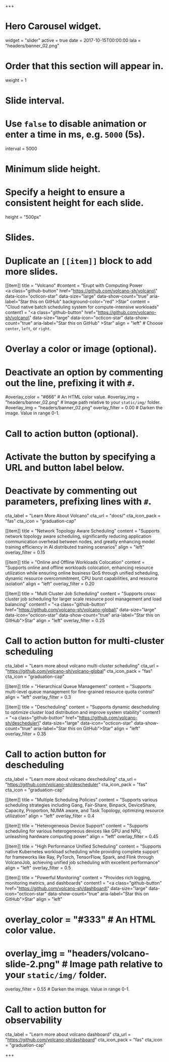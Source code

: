 +++
# Hero Carousel widget.
widget = "slider"
active = true
date = 2017-10-15T00:00:00
lala = "headers/banner_02.png"

# Order that this section will appear in.
weight = 1

# Slide interval.
# Use `false` to disable animation or enter a time in ms, e.g. `5000` (5s).
interval = 5000

# Minimum slide height.
# Specify a height to ensure a consistent height for each slide.
height = "500px"

# Slides.
# Duplicate an `[[item]]` block to add more slides.
[[item]]
  title = "Volcano"
  #content = "Erupt with Computing Power <br /> <a class=\"github-button\" href=\"https://github.com/volcano-sh/volcano\" data-icon=\"octicon-star\" data-size=\"large\" data-show-count=\"true\" aria-label=\"Star this on GitHub\" background-color=\"red\"  >Star</a>"
  content = "Cloud native batch scheduling system for compute-intensive workloads"
  content1 = "<a class=\"github-button\" href=\"https://github.com/volcano-sh/volcano\"  data-size=\"large\" data-icon=\"octicon-star\" data-show-count=\"true\" aria-label=\"Star this on GitHub\"  >Star</a>"
  align = "left"  # Choose `center`, `left`, or `right`.

  # Overlay a color or image (optional).
  #   Deactivate an option by commenting out the line, prefixing it with `#`.
  #overlay_color = "#666"  # An HTML color value.
  #overlay_img = "headers/banner_02.png"  # Image path relative to your `static/img/` folder.
  #overlay_img = "headers/banner_02.png"
  overlay_filter = 0.00  # Darken the image. Value in range 0-1.

  # Call to action button (optional).
  #   Activate the button by specifying a URL and button label below.
  #   Deactivate by commenting out parameters, prefixing lines with `#`.
  cta_label = "Learn More About Volcano"
  cta_url = "docs/"
  cta_icon_pack = "fas"
  cta_icon = "graduation-cap"

[[item]]
  title = "Network Topology Aware Scheduling"
  content = "Supports network topology aware scheduling, significantly reducing application communication overhead between nodes, and greatly enhancing model training efficiency in AI distributed training scenarios"
  align = "left"
  overlay_filter = 0.15

[[item]]
  title = "Online and Offline Workloads Colocation"
  content = "Supports online and offline workloads colocation, enhancing resource utilization while ensuring online business QoS through unified scheduling, dynamic resource overcommitment, CPU burst capabilities, and resource isolation"
  align = "left"
  overlay_filter = 0.20

[[item]]
  title = "Multi Cluster Job Scheduling"
  content = "Supports cross cluster job scheduling for larger scale resource pool management and load balancing"
  content1 = "<a class=\"github-button\" href=\"https://github.com/volcano-sh/volcano-global\" data-size=\"large\" data-icon=\"octicon-star\" data-show-count=\"true\" aria-label=\"Star this on GitHub\">Star</a>"
  align = "left"
  overlay_filter = 0.25

  # Call to action button for multi-cluster scheduling
  cta_label = "Learn more about volcano multi-cluster scheduling"
  cta_url = "https://github.com/volcano-sh/volcano-global"
  cta_icon_pack = "fas"
  cta_icon = "graduation-cap"

[[item]]
  title = "Hierarchical Queue Management"
  content = "Supports multi-level queue management for fine-grained resource quota control"
  align = "left"
  overlay_filter = 0.3

[[item]]
  title = "Descheduling"
  content = "Supports dynamic descheduling to optimize cluster load distribution and improve system stability"
  content1 = "<a class=\"github-button\" href=\"https://github.com/volcano-sh/descheduler\" data-size=\"large\" data-icon=\"octicon-star\" data-show-count=\"true\" aria-label=\"Star this on GitHub\">Star</a>"
  align = "left"
  overlay_filter = 0.35

  # Call to action button for descheduling
  cta_label = "Learn more about volcano descheduling"
  cta_url = "https://github.com/volcano-sh/descheduler"
  cta_icon_pack = "fas"
  cta_icon = "graduation-cap"

[[item]]
  title = "Multiple Scheduling Policies"
  content = "Supports various scheduling strategies including Gang, Fair-Share, Binpack, DeviceShare, Capacity, Proportion, NUMA aware, and Task Topology, optimizing resource utilization"
  align = "left"
  overlay_filter = 0.4

[[item]]
  title = "Heterogeneous Device Support"
  content = "Supports scheduling for various heterogeneous devices like GPU and NPU, unleashing hardware computing power"
  align = "left"
  overlay_filter = 0.45

[[item]]
  title = "High Performance Unified Scheduling"
  content = "Supports native Kubernetes workload scheduling while providing complete support for frameworks like Ray, PyTorch, TensorFlow, Spark, and Flink through VolcanoJob, achieving unified job scheduling with excellent performance"
  align = "left"
  overlay_filter = 0.5

[[item]]
  title = "Powerful Monitoring"
  content = "Provides rich logging, monitoring metrics, and dashboards"
  content1 = "<a class=\"github-button\" href=\"https://github.com/volcano-sh/dashboard\" data-size=\"large\" data-icon=\"octicon-star\" data-show-count=\"true\" aria-label=\"Star this on GitHub\">Star</a>"
  align = "left"

  # overlay_color = "#333"  # An HTML color value.
  # overlay_img = "headers/volcano-slide-2.png"  # Image path relative to your `static/img/` folder.
  overlay_filter = 0.55  # Darken the image. Value in range 0-1.

  # Call to action button for observability
  cta_label = "Learn more about volcano dashboard"
  cta_url = "https://github.com/volcano-sh/dashboard"
  cta_icon_pack = "fas"
  cta_icon = "graduation-cap"

+++

<!-- <div class="mt-3">
  <a class="github-button" href="https://github.com/volcano-sh/volcano" data-icon="octicon-star" data-size="large" data-show-count="true" aria-label="Star this on GitHub">Star</a>
</div>
<script async defer src="https://buttons.github.io/buttons.js"></script>
 -->